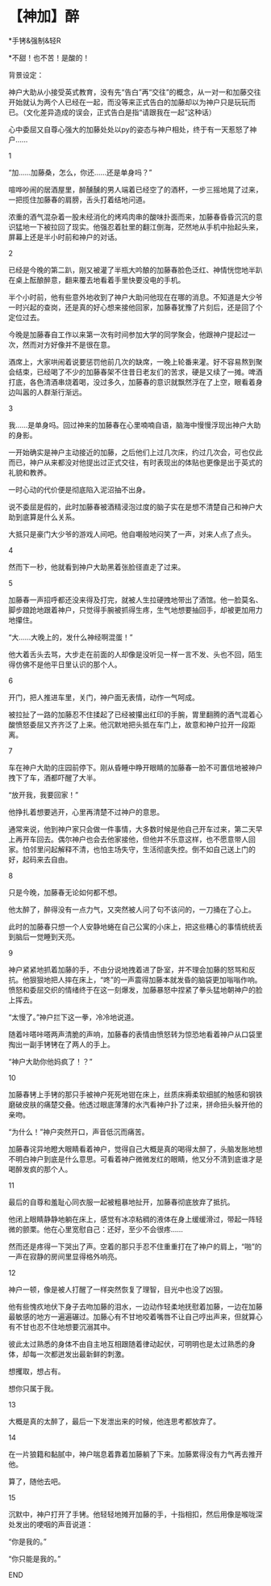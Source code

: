 # 【神加】醉

*手铐&强制&轻R

*不甜！也不苦！是酸的！



背景设定：

神户大助从小接受英式教育，没有先“告白”再“交往”的概念，从一对一和加藤交往开始就认为两个人已经在一起，而没等来正式告白的加藤却以为神户只是玩玩而已。（文化差异造成的误会，正式告白是指“请跟我在一起”这种话）

心中委屈又自尊心强大的加藤处处以py的姿态与神户相处，终于有一天惹怒了神户……

 

 

 

 

 

1

“加……加藤桑，怎么，你还……还是单身吗？”

 

喧哗吵闹的居酒屋里，醉醺醺的男人端着已经空了的酒杯，一步三摇地晃了过来，一把揽住加藤春的肩膀，舌头打着结地问道。

 

浓重的酒气混杂着一股未经消化的烤鸡肉串的酸味扑面而来，加藤春昏昏沉沉的意识猛地一下被拉回了现实。他强忍着肚里的翻江倒海，茫然地从手机中抬起头来，屏幕上还是半小时前和神户的对话。

 

 

2

已经是今晚的第二趴，刚又被灌了半瓶大吟酿的加藤春脸色泛红、神情恍惚地半趴在桌上酝酿醉意，翻来覆去地看着手里快要没电的手机。

 

半个小时前，他有些意外地收到了神户大助问他现在在哪的消息。不知道是大少爷一时兴起的查岗，还是真的好心想来接他回家，加藤春犹豫了片刻后，还是回了个定位过去。

 

今晚是加藤春自工作以来第一次有时间参加大学的同学聚会，他跟神户提起过一次，然而对方好像并不是很在意。

 

酒席上，大家哄闹着说要惩罚他前几次的缺席，一晚上轮番来灌。好不容易熬到聚会结束，已经喝了不少的加藤春架不住昔日老友们的苦求，硬是又续了一摊。啤酒打底，各色清酒串烧着喝，没过多久，加藤春的意识就飘然浮在了上空，眼看着身边叫嚣的人群渐行渐远。

 

 

3

我……是单身吗。回过神来的加藤春在心里喃喃自语，脑海中慢慢浮现出神户大助的身影。

 

一开始确实是神户主动接近的加藤，之后他们上过几次床，约过几次会，可也仅此而已，神户从来都没对他提出过正式交往，有时表现出的体贴也更像是出于英式的礼貌和教养。

 

一时心动的代价便是彻底陷入泥沼抽不出身。

 

说不委屈是假的，此时加藤春被酒精浸泡过度的脑子实在是想不清楚自己和神户大助到底算是什么关系。

 

大抵只是豪门大少爷的游戏人间吧。他自嘲般地闷笑了一声，对来人点了点头。

 

 

4

然而下一秒，他就看到神户大助黑着张脸径直走了过来。

 

 

5

加藤春一声招呼都还没来得及打完，就被人生拉硬拽地带出了酒馆。他一脸莫名、脚步踉跄地跟着神户，只觉得手腕被抓得生疼，生气地想要抽回手，却被更加用力地攥住。

 

 “大……大晚上的，发什么神经啊混蛋！”

 

他大着舌头去骂，大步走在前面的人却像是没听见一样一言不发、头也不回，陌生得仿佛不是他平日里认识的那个人。

 

 

6

开门，把人推进车里，关门，神户面无表情，动作一气呵成。

 

被拉扯了一路的加藤忍不住揉起了已经被攥出红印的手腕，胃里翻腾的酒气混着心酸愤怒委屈又齐齐泛了上来。他沉默地把头抵在车门上，故意和神户拉开一段距离。

 

 

7

车在神户大助的庄园前停下。刚从昏睡中睁开眼睛的加藤春一脸不可置信地被神户拽下了车，酒都吓醒了大半。

 

“放开我，我要回家！”

 

他挣扎着想要逃开，心里再清楚不过神户的意思。

 

通常来说，他到神户家只会做一件事情，大多数时候是他自己开车过来，第二天早上再开车回去。偶尔神户也会去他家接他，但他并不乐意这样，也不愿意带人回家。怕邻里问起解释不清，也怕主场失守，生活彻底失控。倒不如自己送上门的好，起码来去自由。

 

 

8

只是今晚，加藤春无论如何都不想。

 

他太醉了，醉得没有一点力气，又突然被人问了句不该问的，一刀捅在了心上。

 

此时的加藤春只想一个人安静地蜷在自己公寓的小床上，把这些糟心的事情统统丢到脑后一觉睡到天亮。

 

 

9

神户紧紧地抓着加藤的手，不由分说地拽着进了卧室，并不理会加藤的怒骂和反抗。他狠狠地把人摔在床上，“咚”的一声震得加藤本就发昏的脑袋更加嗡嗡作响。愤怒和委屈交织的情绪终于在这一刻爆发，加藤暴怒中捏紧了拳头猛地朝神户的脸上挥去。

 

“太慢了。”神户拦下这一拳，冷冷地说道。

 

随着咔嗒咔嗒两声清脆的声响，加藤春的表情由愤怒转为惊恐地看着神户从口袋里掏出一副手铐铐在了两人的手上。

 

“神户大助你他妈疯了！？”

 

 

10

加藤春铐上手铐的那只手被神户死死地钳在床上，丝质床褥柔软细腻的触感和钢铁磨破皮肤的痛楚交叠。他透过眼底薄薄的水汽看神户扑了过来，拼命扭头躲开他的亲吻。

 

“为什么！”神户突然开口，声音低沉而痛苦。

 

加藤春诧异地瞪大眼睛看着神户，觉得自己大概是真的喝得太醉了，头脑发胀地想不明白神户到底是什么意思。可看着神户微微发红的眼睛，他又分不清到底谁才是喝醉发疯的那个人。

 

 

11

最后的自尊和羞耻心同衣服一起被粗暴地扯开，加藤春彻底放弃了抵抗。

 

他闭上眼睛静静地躺在床上，感觉有冰凉粘稠的液体在身上缓缓滑过，带起一阵轻微的颤栗。他在心里宽慰自己：还好，至少不会很疼……

 

然而还是疼得一下哭出了声。空着的那只手忍不住重重打在了神户的肩上，“啪”的一声在寂静的房间里显得格外响亮。

 

 

12

神户一顿，像是被人打醒了一样突然恢复了理智，目光中也没了凶狠。

 

他有些愧疚地伏下身子去吻加藤的泪水，一边动作轻柔地抚慰着加藤，一边在加藤最敏感的地方一遍遍碾过。加藤心有不甘地咬着嘴唇不让自己哼出声来，但就算心有不甘也忍不住地想要沉溺其中。

 

彼此太过熟悉的身体不由自主地互相跟随着律动起伏，可明明也是太过熟悉的身体，却每一次都迸发出最新鲜的刺激。

 

想攫取，想占有。

 

想你只属于我。

 

 

13

大概是真的太醉了，最后一下发泄出来的时候，他连思考都放弃了。

 

 

14

在一片狼籍和黏腻中，神户喘息着靠着加藤躺了下来。加藤累得没有力气再去推开他。

 

算了，随他去吧。

 

 

15

沉默中，神户打开了手铐。他轻轻地摊开加藤的手，十指相扣，然后用像是喉咙深处发出的哽咽的声音说道：

 

“你是我的。”

 

“你只能是我的。”

 

 

END

